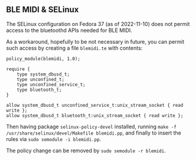 ## BLE MIDI & SELinux

The SELinux configuration on Fedora 37 (as of 2022-11-10) does not
permit access to the bluetoothd APIs needed for BLE MIDI.

As a workaround, hopefully to be not necessary in future, you can
permit such access by creating a file `blemidi.te` with contents:

    policy_module(blemidi, 1.0);

    require {
        type system_dbusd_t;
        type unconfined_t;
        type unconfined_service_t;
        type bluetooth_t;
    }

    allow system_dbusd_t unconfined_service_t:unix_stream_socket { read write };
    allow system_dbusd_t bluetooth_t:unix_stream_socket { read write };

Then having package `selinux-policy-devel` installed, running
`make -f /usr/share/selinux/devel/Makefile blemidi.pp`, and finally
to insert the rules via `sudo semodule -i blemidi.pp`.

The policy change can be removed by `sudo semodule -r blemidi`.
